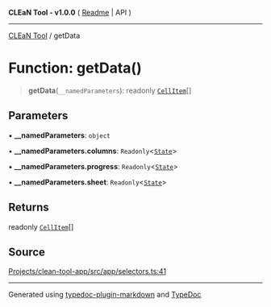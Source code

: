 **CLEaN Tool - v1.0.0** ( [Readme](../README.md) \| API )

***

[CLEaN Tool](../exports.md) / getData

# Function: getData()

> **getData**(`__namedParameters`): readonly [`CellItem`](../type-aliases/CellItem.md)[]

## Parameters

▪ **\_\_namedParameters**: `object`

▪ **\_\_namedParameters.columns**: `Readonly`\<[`State`](../interfaces/State.md)\>

▪ **\_\_namedParameters.progress**: `Readonly`\<[`State`](../interfaces/State.md)\>

▪ **\_\_namedParameters.sheet**: `Readonly`\<[`State`](../interfaces/State.md)\>

## Returns

readonly [`CellItem`](../type-aliases/CellItem.md)[]

## Source

[Projects/clean-tool-app/src/app/selectors.ts:41](https://github.com/yuckyh/clean-tool-app/)

***

Generated using [typedoc-plugin-markdown](https://www.npmjs.com/package/typedoc-plugin-markdown) and [TypeDoc](https://typedoc.org/)
